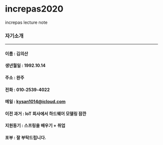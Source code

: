 # increpas2020
increpas lecture note

### 자기소개
***

#### 이름      : 김의산
#### 생년월일  : 1992.10.14
#### 주소      : 완주
#### 전화      : 010-2539-4022
#### 메일      : kysan1014@icloud.com
#### 이전 과거 : IoT 회사에서 하드웨어 모델링 잠깐 
#### 지원동기  : 스프링을 배우기 + 취업
#### 포부      : 잘 부탁드립니다.

